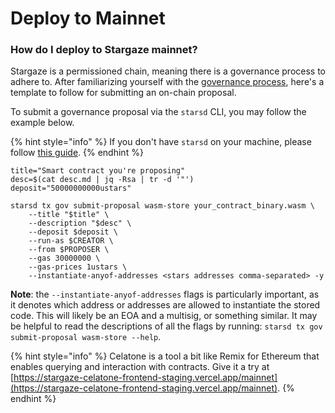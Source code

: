 # Deploy to Mainnet

### How do I deploy to Stargaze mainnet?

Stargaze is a permissioned chain, meaning there is a governance process to adhere to. After familiarizing yourself with the [governance process](../../stars/protocol-governance.md), here's a template to follow for submitting an on-chain proposal.

To submit a governance proposal via the `starsd` CLI, you may follow the example below.

{% hint style="info" %}
If you don't have `starsd` on your machine, please follow [this guide](../../nodes-and-validators/getting-setup.md).
{% endhint %}

```shell
title="Smart contract you're proposing"
desc=$(cat desc.md | jq -Rsa | tr -d '"')
deposit="50000000000ustars"

starsd tx gov submit-proposal wasm-store your_contract_binary.wasm \
    --title "$title" \
    --description "$desc" \
    --deposit $deposit \
    --run-as $CREATOR \
    --from $PROPOSER \
    --gas 30000000 \
    --gas-prices 1ustars \
    --instantiate-anyof-addresses <stars addresses comma-separated> -y
```

**Note**: the `--instantiate-anyof-addresses` flags is particularly important, as it denotes which address or addresses are allowed to instantiate the stored code. This will likely be an EOA and a multisig, or something similar. It may be helpful to read the descriptions of all the flags by running: `starsd tx gov submit-proposal wasm-store --help`.

{% hint style="info" %}
Celatone is a tool a bit like Remix for Ethereum that enables querying and interaction with contracts. Give it a try at [https://stargaze-celatone-frontend-staging.vercel.app/mainnet](https://stargaze-celatone-frontend-staging.vercel.app/mainnet).
{% endhint %}
